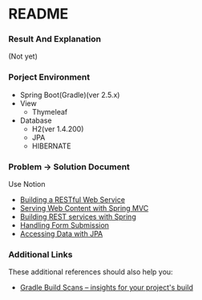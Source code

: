 # README


### Result And Explanation 

(Not yet)

### Porject Environment

 

* Spring Boot(Gradle)(ver 2.5.x)
* View
  * Thymeleaf
* Database
  * H2(ver 1.4.200)
  * JPA
  * HIBERNATE


### Problem -> Solution Document
Use Notion

* [Building a RESTful Web Service](https://spring.io/guides/gs/rest-service/)
* [Serving Web Content with Spring MVC](https://spring.io/guides/gs/serving-web-content/)
* [Building REST services with Spring](https://spring.io/guides/tutorials/bookmarks/)
* [Handling Form Submission](https://spring.io/guides/gs/handling-form-submission/)
* [Accessing Data with JPA](https://spring.io/guides/gs/accessing-data-jpa/)

### Additional Links
These additional references should also help you:

* [Gradle Build Scans – insights for your project's build](https://scans.gradle.com#gradle)

